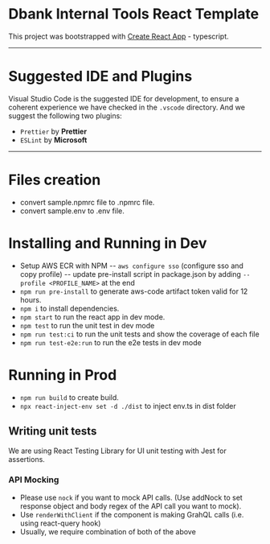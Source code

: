# Dbank Internal Tools React Template

This project was bootstrapped with [Create React App](https://github.com/facebook/create-react-app) - typescript.

---

# Suggested IDE and Plugins

Visual Studio Code is the suggested IDE for development, to ensure a coherent experience we have checked in the `.vscode` directory. And we suggest the following two plugins:

- `Prettier` by **Prettier**
- `ESLint` by **Microsoft**

---

# Files creation

- convert sample.npmrc file to .npmrc file.
- convert sample.env to .env file.

# Installing and Running in Dev

- Setup AWS ECR with NPM
  -- `aws configure sso` (configure sso and copy profile)
  -- update pre-install script in package.json by adding `--profile <PROFILE_NAME>` at the end
- `npm run pre-install` to generate aws-code artifact token valid for 12 hours.
- `npm i` to install dependencies.
- `npm start` to run the react app in dev mode.
- `npm test` to run the unit test in dev mode
- `npm run test:ci` to run the unit tests and show the coverage of each file
- `npm run test-e2e:run` to run the e2e tests in dev mode

# Running in Prod

- `npm run build` to create build.
- `npx react-inject-env set -d ./dist` to inject env.ts in dist folder

## Writing unit tests

We are using React Testing Library for UI unit testing with Jest for assertions.

### API Mocking

- Please use `nock` if you want to mock API calls. (Use addNock to set response object and body regex of the API call you want to mock).
- Use `renderWithClient` if the component is making GrahQL calls (i.e. using react-query hook)
- Usually, we require combination of both of the above
